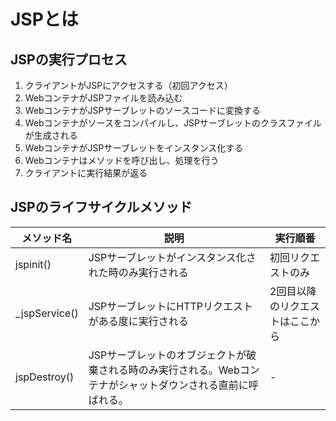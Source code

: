 # JSPとは

## JSPの実行プロセス

1. クライアントがJSPにアクセスする（初回アクセス）
1. WebコンテナがJSPファイルを読み込む
1. WebコンテナがJSPサーブレットのソースコードに変換する
1. Webコンテナがソースをコンパイルし、JSPサーブレットのクラスファイルが生成される
1. WebコンテナがJSPサーブレットをインスタンス化する
1. Webコンテナはメソッドを呼び出し、処理を行う
1. クライアントに実行結果が返る

## JSPのライフサイクルメソッド

|メソッド名|説明|実行順番|
|---|---|---|
|jspinit()|JSPサーブレットがインスタンス化された時のみ実行される|初回リクエストのみ|
|_jspService()|JSPサーブレットにHTTPリクエストがある度に実行される|2回目以降のリクエストはここから|
|jspDestroy()|JSPサーブレットのオブジェクトが破棄される時のみ実行される。Webコンテナがシャットダウンされる直前に呼ばれる。|-|

